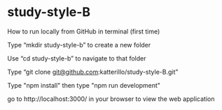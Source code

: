# study-style-B

How to run locally from GitHub in terminal (first time)

Type “mkdir study-style-b” to create a new folder

Use “cd study-style-b” to navigate to that folder

Type “git clone git@github.com:katterillo/study-style-B.git”

Type "npm install" then type "npm run development"

go to http://localhost:3000/ in your browser to view the web application
